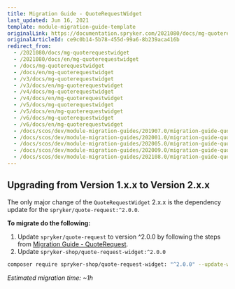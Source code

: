 ```yaml
---
title: Migration Guide - QuoteRequestWidget
last_updated: Jun 16, 2021
template: module-migration-guide-template
originalLink: https://documentation.spryker.com/2021080/docs/mg-quoterequestwidget
originalArticleId: ce9c0b14-5b78-455d-99a6-8b239aca416b
redirect_from:
  - /2021080/docs/mg-quoterequestwidget
  - /2021080/docs/en/mg-quoterequestwidget
  - /docs/mg-quoterequestwidget
  - /docs/en/mg-quoterequestwidget
  - /v3/docs/mg-quoterequestwidget
  - /v3/docs/en/mg-quoterequestwidget
  - /v4/docs/mg-quoterequestwidget
  - /v4/docs/en/mg-quoterequestwidget
  - /v5/docs/mg-quoterequestwidget
  - /v5/docs/en/mg-quoterequestwidget
  - /v6/docs/mg-quoterequestwidget
  - /v6/docs/en/mg-quoterequestwidget
  - /docs/scos/dev/module-migration-guides/201907.0/migration-guide-quoterequestwidget.html
  - /docs/scos/dev/module-migration-guides/202001.0/migration-guide-quoterequestwidget.html
  - /docs/scos/dev/module-migration-guides/202005.0/migration-guide-quoterequestwidget.html
  - /docs/scos/dev/module-migration-guides/202009.0/migration-guide-quoterequestwidget.html
  - /docs/scos/dev/module-migration-guides/202108.0/migration-guide-quoterequestwidget.html
---
```


## Upgrading from Version 1.x.x to Version 2.x.x

The only major change of the `QuoteRequestWidget` 2.x.x is the dependency update for the `spryker/quote-request:^2.0.0`.

**To migrate do the following:**
1. Update `spryker/quote-request` to version ^2.0.0 by following the steps from [Migration Guide - QuoteRequest](/docs/scos/dev/module-migration-guides/{{page.version}}/migration-guide-quoterequest.html).
2. Update `spryker-shop/quote-request-widget:^2.0.0`

```bash
composer require spryker-shop/quote-request-widget: "^2.0.0" --update-with-dependencies
```

*Estimated migration time: ~1h*
